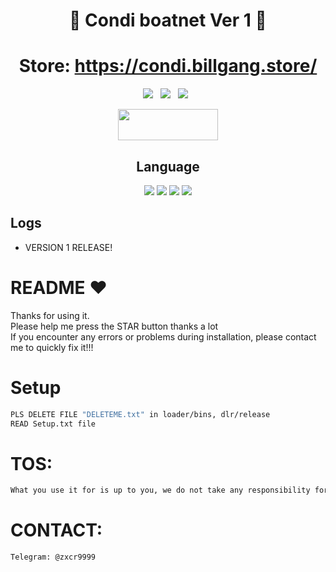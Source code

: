 <div align=center>
 
# 🚀 Condi boatnet Ver 1 🚀

# Store: https://condi.billgang.store/

<p>
 <img src="https://img.shields.io/github/stars/hoaan1995/Condi-Boatnet?color=%23DF0067&style=for-the-badge"/> &nbsp;
 <img src="https://img.shields.io/github/forks/hoaan1995/Condi-Boatnet?color=%239999FF&style=for-the-badge"/> &nbsp;
 <img src="https://img.shields.io/github/license/hoaan1995/Condi-Boatnet?color=%23E8E8E8&style=for-the-badge"/> &nbsp;
 
</p>

<p align="center">  <a href="https://t.me/learneverything9"><img width="160" height="50" src="https://i.imgur.com/N7AK7XY.png"></a></p>

## Language</br>

 <img src="https://img.shields.io/badge/Go-00ADD8?style=for-the-badge&logo=go&logoColor=white"/> <img src="https://img.shields.io/badge/C-00599C?style=for-the-badge&logo=c&logoColor=white"/> <img src="https://img.shields.io/badge/Python-FFD43B?style=for-the-badge&logo=python&logoColor=blue"/> <img src="https://img.shields.io/badge/Shell_Script-121011?style=for-the-badge&logo=gnu-bash&logoColor=white"/>
 </div>
 
 ## Logs</br>
 - VERSION 1 RELEASE!


# README ♥️
Thanks for using it.<br>
Please help me press the STAR button thanks a lot<br>
If you encounter any errors or problems during installation, please contact me to quickly fix it!!!


# Setup
```sh
PLS DELETE FILE "DELETEME.txt" in loader/bins, dlr/release
READ Setup.txt file
```

# TOS:
```sh
What you use it for is up to you, we do not take any responsibility for this action
```

# CONTACT:
```sh
Telegram: @zxcr9999
```
